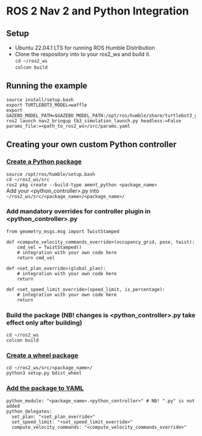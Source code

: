 # ROS 2 Nav 2 and Python Integration

## Setup
* Ubuntu 22.04.1 LTS for running ROS Humble Distribution
* Clone the respository into to your ros2_ws and build it. <br/>
```cd ~/ros2_ws```<br/>
```colcon build```<br/>

## Running the example
```
source install/setup.bash
export TURTLEBOT3_MODEL=waffle
export GAZEBO_MODEL_PATH=$GAZEBO_MODEL_PATH:/opt/ros/humble/share/turtlebot3_gazebo/models
ros2 launch nav2_bringup tb3_simulation_launch.py headless:=False params_file:=<path_to_ros2_ws>/src/params.yaml 
```

## Creating your own custom Python controller
### [Create a Python package](https://docs.ros.org/en/foxy/Tutorials/Beginner-Client-Libraries/Creating-Your-First-ROS2-Package.html)
```source /opt/ros/humble/setup.bash```<br/>
```cd ~/ros2_ws/src```<br/>
```ros2 pkg create --build-type ament_python <package_name>```<br/>
Add your <python_controller>.py into ```~/ros2_ws/src/<package_name>/<package_name>/```<br/>

### Add mandatory overrides for controller plugin in <python_controller>.py
```
from geometry_msgs.msg import TwistStamped

def <compute_velocity_commands_override>(occupancy_grid, pose, twist):
    cmd_vel = TwistStamped()
    # integration with your own code here
    return cmd_vel

def <set_plan_override>(global_plan):
    # integration with your own code here
    return

def <set_speed_limit_override>(speed_limit, is_percentage):
    # integration with your own code here
    return
```

### Build the package (NB! changes is <python_controller>.py take effect only after building)
```cd ~/ros2_ws```<br/>
```colcon build```<br/>

### [Create a wheel package](https://datacadamia.com/lang/python/shipping/wheel)
```cd ~/ros2_ws/src/<package_name>/```<br/>
```python3 setup.py bdist_wheel```<br/>

### [Add the package to YAML](https://github.com/DanelLepp/ros_cppy/blob/main/src/params.yaml)
```
python_module: "<package_name>.<python_controller>" # NB! ".py" is not added
python_delegates:
  set_plan: "<set_plan_override>"
  set_speed_limit: "<set_speed_limit_override>"
  compute_velocity_commands: "<compute_velocity_commands_override>"
```
